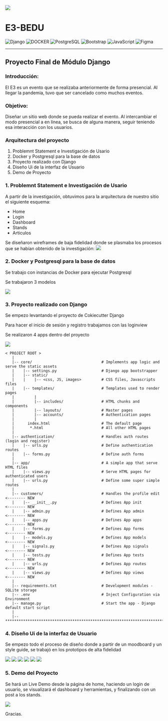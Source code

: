 <img src='./src/img/Titular.png'>

# E3-BEDU
![Django](https://img.shields.io/static/v1?style=for-the-badge&message=Django&color=092E20&logo=Django&logoColor=FFFFFF&label=)
![DOCKER](https://img.shields.io/badge/docker-14354C?style=for-the-badge&logo=docker&logoColor=white)
![PostgreSQL](https://img.shields.io/static/v1?style=for-the-badge&message=PostgreSQL&color=4169E1&logo=PostgreSQL&logoColor=FFFFFF&label=)
![Bootstrap](https://img.shields.io/badge/bootstrap-%23563D7C.svg?style=for-the-badge&logo=bootstrap&logoColor=white)
![JavaScript](https://img.shields.io/badge/javascript-%23323330.svg?style=for-the-badge&logo=javascript&logoColor=%23F7DF1E)
![Figma](https://img.shields.io/badge/figma-%23F24E1E.svg?style=for-the-badge&logo=figma&logoColor=white)


------
## Proyecto Final de Módulo Django
   
### Introducción:
El E3 es un evento que se realizaba anteriormente de forma presencial. Al llegar la pandemia, tuvo que ser cancelado como muchos eventos. 

### Objetivo:
Diseñar un sitio web donde se pueda realizar el evento. Al intercambiar el modo presencial a en línea, se busca de alguna manera, seguir teniendo esa interacción con los usuarios.

### Arquitectura del proyecto

1. Problemnt Statement e Investigación de Usario
2. Docker y Postgresql para la base de datos
3. Proyecto realizado con Django
4. Diseño Ui de la interfaz de Usuario
5. Demo de Proyecto


<section>
  <h3>1. Problemnt Statement e Investigación de Usario</h3>
  
  <p>A partir de la investigación, obtuvimos para la arquitectura de nuestro sitio el siguiente esquema:</p>

  <ul>
    <li>Home</li>
    <li>Login</li>
    <li>Dashboard</li>
    <li>Stands</li>
    <li>Articulos</li>
  </ul>

  <p>Se diseñaron wireframes de baja fidelidad donde se plasmaba los procesos que se habían obtenido de la investigación:
  <img src='./src/img/Low.png'>
</section>

<section id="docker">
  <h3>2. Docker y Postgresql para la base de datos</h3>
  <p>Se trabajo con instancias de Docker para ejecutar Postgresql</p>
  <p>Se trabajaron 3 modelos</p>  
  <img src='./src/img/Diagrama.png'> 
</section>

<section id="backend">
  <h3>3. Proyecto realizado con Django</h3>
  <p>Se empezo levantando el proyecto de Cokiecutter Django</p>
  <p>Para hacer el inicio de sesión y registro trabajamos con las loginview</p>
  <p>Se realizaron 4 apps dentro del proyecto</p>  
  <img src='./src/img/Proyecto.png'> 
</section>

```
< PROJECT ROOT >
   |
   |-- core/                               # Implements app logic and serve the static assets
   |    |-- settings.py                    # Django app bootstrapper
   |    |-- static/
   |    |    |-- <css, JS, images>         # CSS files, Javascripts files
   |    |-- templates/                     # Templates used to render pages
   |         |
   |         |-- includes/                 # HTML chunks and components
   |         |-- layouts/                  # Master pages
   |         |-- accounts/                 # Authentication pages
   |         |
   |      index.html                       # The default page
   |       *.html                          # All other HTML pages
   |
   |-- authentication/                     # Handles auth routes (login and register)
   |    |-- urls.py                        # Define authentication routes  
   |    |-- forms.py                       # Define auth forms  
   |
   |-- app/                                # A simple app that serve HTML files
   |    |-- views.py                       # Serve HTML pages for authenticated users
   |    |-- urls.py                        # Define some super simple routes  
   |
   |-- customers/                          # Handles the profile edit     <-------- NEW
   |    |-- __init__.py                    # Defines App init             <-------- NEW
   |    |-- admin.py                       # Defines App admin            <-------- NEW
   |    |-- apps.py                        # Defines App apps             <-------- NEW
   |    |-- forms.py                       # Defines App forms            <-------- NEW
   |    |-- models.py                      # Defines App models           <-------- NEW
   |    |-- signals.py                     # Defines App signals          <-------- NEW
   |    |-- tests.py                       # Defines App tests            <-------- NEW
   |    |-- urls.py                        # Defines App routes           <-------- NEW
   |    |-- views.py                       # Defines App views            <-------- NEW
   |
   |-- requirements.txt                    # Development modules - SQLite storage
   |-- .env                                # Inject Configuration via Environment
   |-- manage.py                           # Start the app - Django default start script
   |
   |-- ************************************************************************
```  
  
 
<section id="uid">
  <h3>4. Diseño Ui de la interfaz de Usuario</h3>
   
  <p>Se empezo todo el proceso de diseño donde a partir de un moodboard y un style guide, se trabajó en los prototipos de alta fidelidad</p>   
  <img src='./src/img/Home.png'>
  <img src='./src/img/Login.png'>
  <img src='./src/img/Register.png'>
  <img src='./src/img/Dashboard.png'>
  <img src='./src/img/Modal.png'>
  <img src='./src/img/Stand.png'>
</section>

<section id="uid">
  <h3>5. Demo del Proyecto</h3>
   <p>Se hará un Live Demo desde la página de home, haciendo un login de usuario, se visualizará el dashboard y herramientas, y finalizando con un post a los stands.</p>   
   <img src='./src/img/LiveDemo.png'> 
</section>

Gracias.

